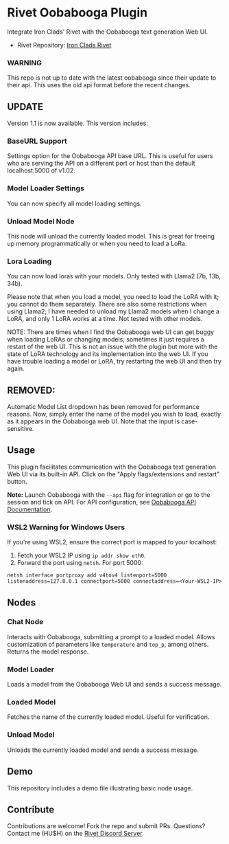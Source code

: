 # Rivet Oobabooga Plugin

Integrate Iron Clads' Rivet with the Oobabooga text generation Web UI.

- Rivet Repository: [Iron Clads Rivet](https://github.com/Ironclad/rivet)

### WARNING
This repo is not up to date with the latest oobabooga since their update to their api.  This uses the old api format before the recent changes.

## UPDATE
Version 1.1 is now available. This version includes:

### BaseURL Support
Settings option for the Oobabooga API base URL. This is useful for users who are serving the API on a different port or host than the default localhost:5000 of v1.02.

### Model Loader Settings
You can now specify all model loading settings.

### Unload Model Node
This node will unload the currently loaded model. This is great for freeing up memory programmatically or when you need to load a LoRa.

### Lora Loading
You can now load loras with your models. Only tested with Llama2 (7b, 13b, 34b).

Please note that when you load a model, you need to load the LoRA with it; you cannot do them separately. There are also some restrictions when using Llama2; I have needed to unload my Llama2 models when I change a LoRA, and only 1 LoRA works at a time. Not tested with other models.

NOTE: There are times when I find the Oobabooga web UI can get buggy when loading LoRAs or changing models; sometimes it just requires a restart of the web UI. This is not an issue with the plugin but more with the state of LoRA technology and its implementation into the web UI. If you have trouble loading a model or LoRA, try restarting the web UI and then try again.

## REMOVED:
Automatic Model List dropdown has been removed for performance reasons. Now, simply enter the name of the model you wish to load, exactly as it appears in the Oobabooga web UI. Note that the input is case-sensitive.

<!-- ## Installation
Import the plugin using the following CDN link via the Rivet project settings:

```plaintext
https://cdn.jsdelivr.net/gh/hushaudio/rivet-oobabooga-plugin@main/dist/oobabooga-rivet-v1_1.js
``` -->

## Usage
This plugin facilitates communication with the Oobabooga text generation Web UI via its built-in API. Click on the "Apply flags/extensions and restart" button.

**Note:** Launch Oobabooga with the `--api` flag for integration or go to the session and tick on API. For API configuration, see [Oobabooga API Documentation](https://github.com/oobabooga/text-generation-webui#api).

### WSL2 Warning for Windows Users
If you're using WSL2, ensure the correct port is mapped to your localhost:

1. Fetch your WSL2 IP using `ip addr show eth0`.
2. Forward the port using `netsh`. For port 5000:

```plaintext
netsh interface portproxy add v4tov4 listenport=5000 listenaddress=127.0.0.1 connectport=5000 connectaddress=<Your-WSL2-IP>
```

## Nodes
### Chat Node
Interacts with Oobabooga, submitting a prompt to a loaded model. Allows customization of parameters like `temperature` and `top_p`, among others. Returns the model response.

### Model Loader
Loads a model from the Oobabooga Web UI and sends a success message.

### Loaded Model
Fetches the name of the currently loaded model. Useful for verification.

### Unload Model
Unloads the currently loaded model and sends a success message.

## Demo
This repository includes a demo file illustrating basic node usage.

## Contribute
Contributions are welcome! Fork the repo and submit PRs. Questions? Contact me (HU$H) on the [Rivet Discord Server](https://discord.gg/zEwFVVpvWE).
